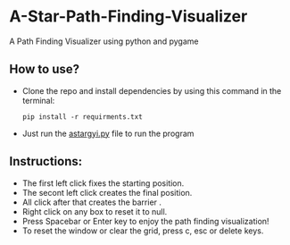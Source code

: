 # A-Star-Path-Finding-Visualizer

A Path Finding Visualizer using python and pygame

## How to use?

- Clone the repo and install dependencies by using this command in the terminal: 

      pip install -r requirments.txt


- Just run the [astargyi.py](./astargui.py) file to run the program

## Instructions:

- The first left click fixes the starting position.
- The secont left click creates the final position.
- All click after that creates the barrier .
- Right click on any box to reset it to null.
- Press Spacebar or Enter key to enjoy the path finding visualization!
- To reset the window or clear the grid, press c, esc or delete keys.
